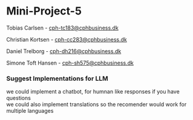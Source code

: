 # Mini-Project-5

Tobias Carlsen - cph-tc183@cphbusiness.dk

Christian Kortsen - cph-cc283@cphbusiness.dk

Daniel Trelborg - cph-dh216@cphbusiness.dk

Simone Toft Hansen - cph-sh575@cphbusiness.dk


### Suggest Implementations for LLM

we could implement a chatbot, for humnan like responses if you have questions  
we could also implement translations so the recomender would work for multiple languages
